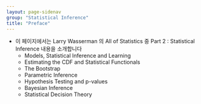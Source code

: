 ```yaml
---
layout: page-sidenav
group: "Statistical Inference"
title: "Preface"
---
```


- 이 페이지에서는 Larry Wasserman 의 All of Statistics 중 Part 2 : Statistical Inference 내용을 소개합니다
	- Models, Statistical Inference and Learning
	- Estimating the CDF and Statistical Functionals
	- The Bootstrap
	- Parametric Inference
	- Hypothesis Testing and p-values
	- Bayesian Inference
	- Statistical Decision Theory